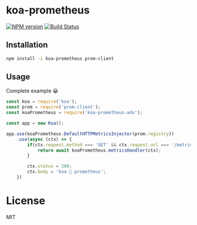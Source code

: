 # koa-prometheus

[![NPM version][npm-image]][npm-url]
[![Build Status](https://travis-ci.org/pastjean/koa-prometheus.svg?branch=master)](https://travis-ci.org/pastjean/koa-prometheus)

## Installation

```sh
npm install -i koa-prometheus prom-client
```
## Usage

Complete example 😀

```js
const koa = require('koa');
const prom = require('prom-client');
const koaPrometheus = require('koa-prometheus-adv');

const app = new Koa();

app.use(koaPrometheus.DefaultHTTPMetricsInjector(prom.registry))
    .use(async (ctx) => {
        if(ctx.request.method === 'GET' && ctx.request.url === '/metrics') {
            return await koaPrometheus.metricsHandler(ctx);
        }

        ctx.status = 200;
        ctx.body = 'koa 💛 prometheus';
    })
```

# License 

MIT

[npm-image]: https://img.shields.io/npm/v/koa-prometheus-adv.svg?style=flat-square
[npm-url]: https://www.npmjs.com/package/koa-prometheus-adv
[travis-image]: https://img.shields.io/pastjean/koa-prometheus/koa/master.svg?style=flat-square
[travis-url]: https://travis-ci.org/pastjean/koa-prometheus
